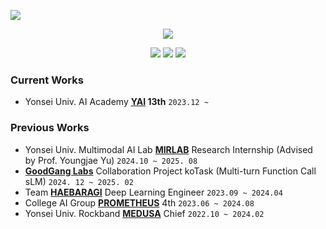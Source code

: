 <a href="https://hits.seeyoufarm.com"><img src="https://hitscounter.dev/api/hit?url=https%3A%2F%2Fgithub.com%2Fjun-brro&label=&icon=github&color=%230a58ca"></a>
<p align="center">
  <img src="https://capsule-render.vercel.app/api?type=venom&color=B17F59&height=300&section=header&text=Hi!🙌%20I%20am%20Junhyeong%20Park&fontSize=40&fontColor=A5B68D" />
</p>

  <p align="center">
    <a href="https://pytorch.org" target="_blank"><img src="https://img.shields.io/badge/PyTorch-%23EE4C2C?style=for-the-badge&logo=PyTorch&logoColor=white"/></a>
    <a href="https://nextjs.org" target="_blank"><img src="https://img.shields.io/badge/Next.js-%23000000?style=for-the-badge&logo=nextdotjs&logoColor=white"/></a>
    <a href="https://aws.amazon.com" target="_blank"><img src="https://img.shields.io/badge/AWS-%23FF9900?style=for-the-badge&logo=amazonaws&logoColor=white"/></a>
  </p>
  


### Current Works
  - Yonsei Univ. AI Academy **[YAI](https://github.com/yonsei-YAI) 13th** `2023.12 ~`

### Previous Works
  - Yonsei Univ. Multimodal AI Lab **[MIRLAB](https://mirlab.yonsei.ac.kr/)** Research Internship (Advised by Prof. Youngjae Yu) `2024.10 ~ 2025. 08`
  - **[GoodGang Labs](https://goodganglabs.com/)** Collaboration Project koTask (Multi-turn Function Call sLM) `2024. 12 ~ 2025. 02`
  - Team **[HAEBARAGI](https://github.com/sunnybraille)** Deep Learning Engineer `2023.09 ~ 2024.04`
  - College AI Group **[PROMETHEUS](https://github.com/Prometheus-AI-Project)** 4th `2023.06 ~ 2024.08`
  - Yonsei Univ. Rockband **[MEDUSA](https://www.youtube.com/@yonseimedusa_official)** Chief `2022.10 ~ 2024.02`
